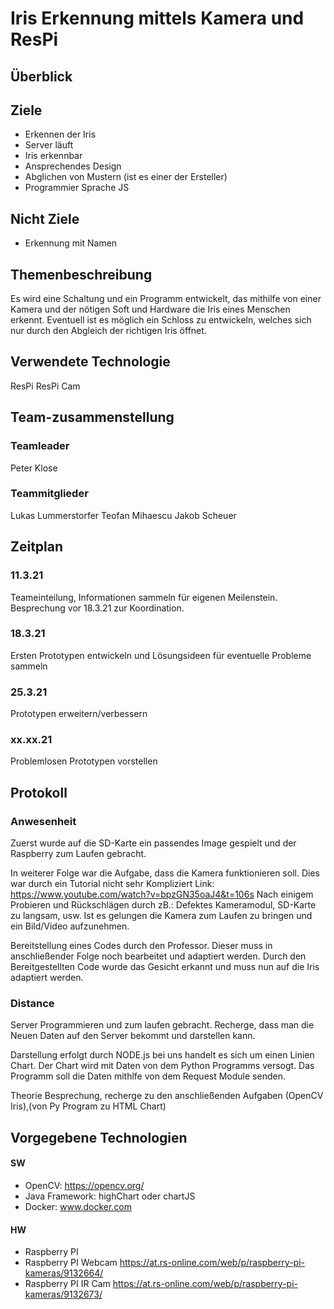 # Iris Erkennung mittels Kamera und ResPi

## Überblick
### 

## Ziele
* Erkennen der Iris
* Server läuft
* Iris erkennbar
* Ansprechendes Design
* Abglichen von Mustern (ist es einer der Ersteller)
* Programmier Sprache JS

## Nicht Ziele
* Erkennung mit Namen

## Themenbeschreibung
  Es wird eine Schaltung und ein Programm entwickelt, das mithilfe von einer Kamera und der nötigen Soft und Hardware die Iris eines Menschen erkennt.
  Eventuell ist es möglich ein Schloss zu entwickeln, welches sich nur durch den Abgleich der richtigen Iris öffnet.

## Verwendete Technologie
  ResPi
  ResPi Cam
  
## Team-zusammenstellung
### Teamleader
  Peter Klose
### Teammitglieder
  Lukas Lummerstorfer
  Teofan Mihaescu
  Jakob Scheuer
  
## Zeitplan
### 11.3.21
  Teameinteilung, Informationen sammeln für eigenen Meilenstein.
  Besprechung vor 18.3.21 zur Koordination.
### 18.3.21
  Ersten Prototypen entwickeln und Lösungsideen für eventuelle Probleme         sammeln
### 25.3.21
  Prototypen erweitern/verbessern
### xx.xx.21
  Problemlosen Prototypen vorstellen
  
## Protokoll
### Anwesenheit
Zuerst wurde auf die SD-Karte ein passendes Image gespielt und der Raspberry zum Laufen gebracht.

In weiterer Folge war die Aufgabe, dass die Kamera funktionieren soll.
Dies war durch ein Tutorial nicht sehr Kompliziert Link: https://www.youtube.com/watch?v=bpzGN35oaJ4&t=106s
Nach einigem Probieren und Rückschlägen durch zB.: Defektes Kameramodul, SD-Karte zu langsam, usw.
Ist es gelungen die Kamera zum Laufen zu bringen und ein Bild/Video aufzunehmen.

Bereitstellung eines Codes durch den Professor. Dieser muss in anschließender Folge noch bearbeitet und adaptiert werden. 
Durch den Bereitgestellten Code wurde das Gesicht erkannt und muss nun auf die Iris adaptiert werden.


### Distance
Server Programmieren und zum laufen gebracht.
Recherge, dass man die Neuen Daten auf den Server bekommt und darstellen kann.

Darstellung erfolgt durch NODE.js bei uns handelt es sich um einen Linien Chart.
Der Chart wird mit Daten von dem Python Programms versogt.
  Das Programm soll die Daten mithlfe von dem Request Module senden.
  
  Theorie Besprechung, recherge zu den anschließenden Aufgaben (OpenCV Iris),(von Py Program zu HTML Chart)


## Vorgegebene Technologien
#### SW
- OpenCV: https://opencv.org/
- Java Framework: highChart oder chartJS
- Docker: www.docker.com
#### HW
- Raspberry PI
- Raspberry PI Webcam https://at.rs-online.com/web/p/raspberry-pi-kameras/9132664/
- Raspberry PI IR Cam https://at.rs-online.com/web/p/raspberry-pi-kameras/9132673/


